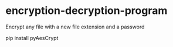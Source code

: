 # encryption-decryption-program

Encrypt any file with a new file extension and a password

pip install pyAesCrypt
